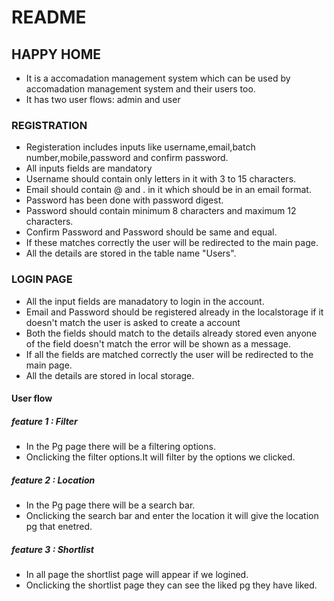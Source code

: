 # README
## HAPPY HOME
* It is a accomadation management system which can be used by accomadation management system and their users too.
* It has two user flows: admin and user

### REGISTRATION

* Registeration includes inputs like username,email,batch number,mobile,password and confirm password.
* All inputs fields are mandatory
* Username should contain only letters in it with 3 to 15 characters.
* Email should contain @ and . in it which should be in an email format.
* Password has been done with password digest.
* Password should contain minimum 8 characters and maximum 12 characters.
* Confirm Password and Password should be same and equal.
* If these matches correctly the user will be redirected to the main page.
* All the details are stored in the table name "Users".

### LOGIN PAGE

* All the input fields are manadatory to login in the account.
* Email and Password should be registered already in the localstorage if it doesn't match the user is asked to create a
account
* Both the fields should match to the details already stored even anyone of the field doesn't match the error will be
shown as a message.
* If all the fields are matched correctly the user will be redirected to the main page.
* All the details are stored in local storage.

#### User flow

##### feature 1 : Filter

* In the Pg page there will be a filtering options.
* Onclicking the filter options.It will filter by the options we clicked.

##### feature 2 : Location

* In the Pg page there will be a search bar.
* Onclicking the search bar and enter the location it will give the location pg that enetred.

##### feature 3 : Shortlist 

* In all page the shortlist page will appear if we logined.
* Onclicking the shortlist page they can see the liked pg they  have liked.